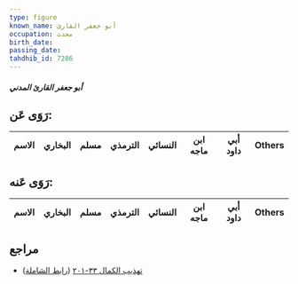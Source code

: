 ```yaml
---
type: figure
known_name: أبو جعفر القارئ
occupation: محدث
birth_date:
passing_date:
tahdhib_id: 7286
---
```

##### أبو جعفر القارئ المدني

## رَوَى عَن:
| الاسم | البخاري | مسلم | الترمذي | النسائي | ابن ماجه | أبي داود | Others |
| ----- | ------- | ---- | ------- | ------- | -------- | -------- | ------ |
## رَوَى عَنه:
| الاسم | البخاري | مسلم | الترمذي | النسائي | ابن ماجه | أبي داود | Others |
| ----- | ------- | ---- | ------- | ------- | -------- | -------- | ------ |
## مراجع
- [تهذيب الكمال ٣٣-٢٠١](obsidian://open?vault=Tahdhib-al-Kamal&file=Figures/٧٢٨٦-أبو%20جعفر%20القارئ%20المدني) ([رابط الشاملة](https://shamela.ws/book/3722/17872))